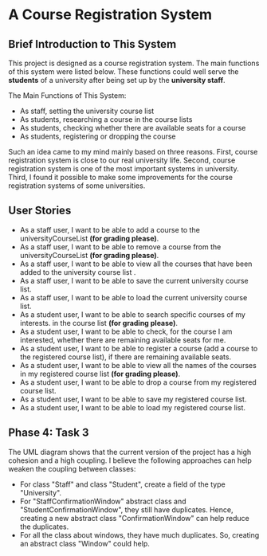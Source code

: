 # A Course Registration System

## Brief Introduction to This System


This project is designed as a course registration system. The main functions of this system were listed below. These 
functions could well serve the **students** of a university after being set up by the **university staff**.

The Main Functions of This System:
- As staff, setting the university course list
- As students, researching a course in the course lists
- As students, checking whether there are available seats for a course
- As students, registering or dropping the course 

<p>Such an idea came to my mind mainly based on three reasons. First, course registration system is close to our 
real university life. Second, course registration system is one of the most important systems in university. 
Third, I found it possible to make some improvements for the course registration systems of some universities.</p>

## User Stories
- As a staff user, I want to be able to add a course to the universityCourseList **(for grading please)**.
- As a staff user, I want to be able to remove a course from the universityCourseList **(for grading please)**.
- As a staff user, I want to be able to view all the courses that have been added to the 
university course list .
- As a staff user, I want to be able to save the current university course list.
- As a staff user, I want to be able to load the current university course list. 
- As a student user, I want to be able to search specific courses of my interests.
in the course list **(for grading please)**.
- As a student user, I want to be able to check, for the course I am interested, whether there are remaining available 
seats for me.
- As a student user, I want to be able to register a course (add a course to the registered course list), if there are
remaining available seats. 
- As a student user, I want to be able to view all the names of the courses in my 
registered course list **(for grading please)**.
- As a student user, I want to be able to drop a course from my registered course list.
- As a student user, I want to be able to save my registered course list.
- As a student user, I want to be able to load my registered course list.

## Phase 4: Task 3
The UML diagram shows that the current version of the project has a high cohesion and a high coupling. I believe the 
following approaches can help weaken the coupling between classes:
- For class "Staff" and class "Student", create a field of the type "University".
- For "StaffConfirmationWindow" abstract class and "StudentConfirmationWindow", they still have duplicates. Hence, 
creating a new abstract class "ConfirmationWindow" can help reduce the duplicates.
- For all the class about windows, they have much duplicates. So, creating an abstract class "Window" could help.